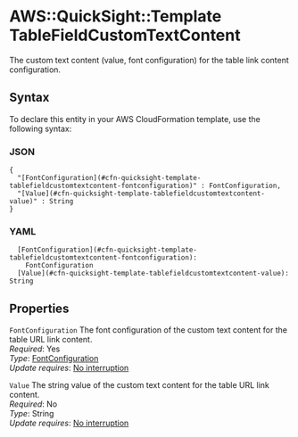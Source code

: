 # AWS::QuickSight::Template TableFieldCustomTextContent<a name="aws-properties-quicksight-template-tablefieldcustomtextcontent"></a>

The custom text content \(value, font configuration\) for the table link content configuration\.

## Syntax<a name="aws-properties-quicksight-template-tablefieldcustomtextcontent-syntax"></a>

To declare this entity in your AWS CloudFormation template, use the following syntax:

### JSON<a name="aws-properties-quicksight-template-tablefieldcustomtextcontent-syntax.json"></a>

```
{
  "[FontConfiguration](#cfn-quicksight-template-tablefieldcustomtextcontent-fontconfiguration)" : FontConfiguration,
  "[Value](#cfn-quicksight-template-tablefieldcustomtextcontent-value)" : String
}
```

### YAML<a name="aws-properties-quicksight-template-tablefieldcustomtextcontent-syntax.yaml"></a>

```
  [FontConfiguration](#cfn-quicksight-template-tablefieldcustomtextcontent-fontconfiguration): 
    FontConfiguration
  [Value](#cfn-quicksight-template-tablefieldcustomtextcontent-value): String
```

## Properties<a name="aws-properties-quicksight-template-tablefieldcustomtextcontent-properties"></a>

`FontConfiguration`  <a name="cfn-quicksight-template-tablefieldcustomtextcontent-fontconfiguration"></a>
The font configuration of the custom text content for the table URL link content\.  
*Required*: Yes  
*Type*: [FontConfiguration](aws-properties-quicksight-template-fontconfiguration.md)  
*Update requires*: [No interruption](https://docs.aws.amazon.com/AWSCloudFormation/latest/UserGuide/using-cfn-updating-stacks-update-behaviors.html#update-no-interrupt)

`Value`  <a name="cfn-quicksight-template-tablefieldcustomtextcontent-value"></a>
The string value of the custom text content for the table URL link content\.  
*Required*: No  
*Type*: String  
*Update requires*: [No interruption](https://docs.aws.amazon.com/AWSCloudFormation/latest/UserGuide/using-cfn-updating-stacks-update-behaviors.html#update-no-interrupt)